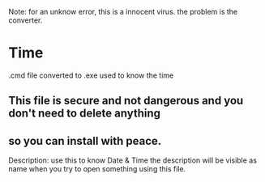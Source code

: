 Note: for an unknow error, this is a innocent virus. the problem is the converter.
# Time
.cmd file converted to .exe used to know the time
## This file is secure and not dangerous and you don't need to delete anything
## so you can install with peace.
Description: use this to know Date & Time
the description will be visible as name when you try to open something using this file.
